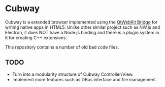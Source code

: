 # Cubway

Cubway is a extended browser implemented using the [QtWebKit Bridge](http://doc.qt.io/qt-4.8/qtwebkit-bridge.html) for writing native apps in HTML5.
Unlike other similar project such as NW.js and Electron, it does NOT have a Node.js binding and there is a plugin system in it for creating C++ extensions.

This repository contains a number of old bad code files.

## TODO

* Turn into a modularity structure of Cubway Controller/View.
* Implement more features such as DBus interface and file management.

